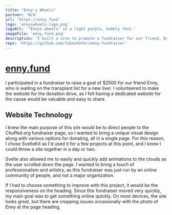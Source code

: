 ```yaml
---
title: "Enny's Wheels"
partner: 'N/A'
url: 'https://enny.fund'
logo: 'ennyswheels-logo.png'
logoAlt: '"Ennys wheels" in a light purple, bubbly font.'
imageFile: 'enny.fund.png'
description: 'I built a site to promote a fundraiser for our friend, Enny.'
repo: 'https://github.com/lukeshafer/enny-fundraiser'
---
```


# [enny.fund](https://enny.fund/)

I participated in a fundraiser to raise a goal of $2500 for our friend Enny, who is waiting on the transplant list for a new liver. I volunteered to make the website for the donation drive, as I felt having a dedicated website for the cause would be valuable and easy to share.

## Website Technology

I knew the main purpose of this site would be to direct people to the Chuffed.org fundraiser page, so I wanted to bring a unique visual design along with various options for donating, all in a single page. For this reason, I chose SvelteKit as I'd used it for a few projects at this point, and I knew I could throw a site together in a day or two.

Svelte also allowed me to easily and quickly add animations to the clouds as the user scrolled down the page. I wanted to bring a touch of professionalism and artistry, as this fundraiser was just run by an online community of people, and not a major organization.

If I had to choose something to improve with this project, it would be the responsiveness on the heading. Since this fundraiser moved very quickly, my main goal was to get something online quickly. On most devices, the site looks great, but there are cropping issues occasionally with the photo of Enny at the page heading.
